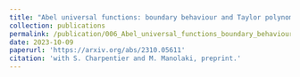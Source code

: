 ```yaml
---
title: "Abel universal functions: boundary behaviour and Taylor polynomials"
collection: publications
permalink: /publication/006_Abel_universal_functions_boundary_behaviour_and_Taylor_polynomials
date: 2023-10-09
paperurl: 'https://arxiv.org/abs/2310.05611'
citation: 'with S. Charpentier and M. Manolaki, preprint.'
---
```

